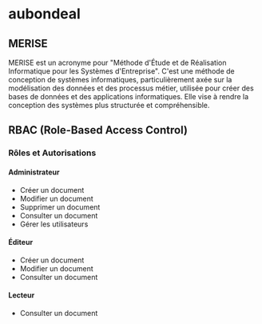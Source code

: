 # aubondeal

## MERISE

MERISE est un acronyme pour "Méthode d'Étude et de Réalisation Informatique pour les Systèmes d'Entreprise". C'est une méthode de conception de systèmes informatiques, particulièrement axée sur la modélisation des données et des processus métier, utilisée pour créer des bases de données et des applications informatiques. Elle vise à rendre la conception des systèmes plus structurée et compréhensible.


## RBAC (Role-Based Access Control)

### Rôles et Autorisations

#### Administrateur
- Créer un document
- Modifier un document
- Supprimer un document
- Consulter un document
- Gérer les utilisateurs

#### Éditeur
- Créer un document
- Modifier un document
- Consulter un document

#### Lecteur
- Consulter un document

